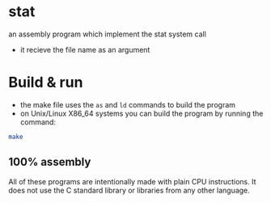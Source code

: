 # stat
an assembly program which implement the stat system call
- it recieve the file name as an argument

# Build & run
- the make file uses the ``as`` and ``ld`` commands to build the program
- on Unix/Linux X86_64 systems you can build the program by running the command:
```sh
make
```

## 100% assembly
All of these programs are intentionally made with plain CPU instructions.
It does not use the C standard library or libraries from any other language.
